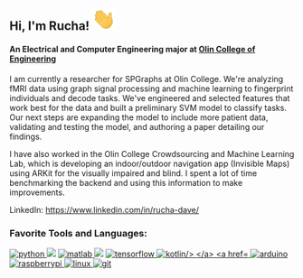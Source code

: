 <h2 align="left">Hi, I'm Rucha! <img src="https://raw.githubusercontent.com/ABSphreak/ABSphreak/master/gifs/Hi.gif" height="40px"> </h1>
<h4 align="left"> An Electrical and Computer Engineering major at <a href="https://www.olin.edu/">Olin College of Engineering</a></h3>

I am currently a researcher for SPGraphs at Olin College. We're analyzing fMRI data using graph signal processing and machine learning to fingerprint individuals and decode tasks. We've engineered and selected features that work best for the data and built a preliminary SVM model to classify tasks. Our next steps are expanding the model to include more patient data, validating and testing the model, and authoring a paper detailing our findings.

I have also worked in the Olin College Crowdsourcing and Machine Learning Lab, which is developing an indoor/outdoor navigation app (Invisible Maps) using ARKit for the visually impaired and blind. I spent a lot of time benchmarking the backend and using this information to make improvements.

LinkedIn: https://www.linkedin.com/in/rucha-dave/

<h3 align="left"> Favorite Tools and Languages: </h3>

<p align="left">
  
  <a href="https://www.python.org" target="_blank"> 
    <img src="https://img.shields.io/badge/Python-FFD43B?style=for-the-badge&logo=python&logoColor=blue" alt="python"/> 
  </a> 
  <img src="https://img.shields.io/badge/c++-%2300599C.svg?style=for-the-badge&logo=c%2B%2B&logoColor=white alt"/>
  <a href="https://www.mathworks.com/products/matlab.html" target="_blank"> 
    <img src="https://img.shields.io/badge/-Matlab-FF6F01?style=for-the-badge&logo=java&logoColor=white" alt="matlab"> 
  </a> 
  <img src="https://img.shields.io/badge/c-%2300599C.svg?style=for-the-badge&logo=c&logoColor=white alt="C"/>
  <a href="https://www.tensorflow.org" target="_blank"> 
    <img src="https://img.shields.io/badge/tensorflow-FF6F00?style=for-the-badge&logo=tensorflow&logoColor=white" alt="tensorflow"/> 
  </a>
  <a href="https://kotlinlang.org/" target="_blank"> 
    <img src="https://img.shields.io/badge/kotlin-%237F52FF.svg?style=for-the-badge&logo=kotlin&logoColor=white" alt="kotlin/>
  </a>
  <a href="https://www.arduino.cc/" target="_blank"> 
    <img src="https://img.shields.io/badge/Arduino-00979D?style=for-the-badge&logo=Arduino&logoColor=white" alt="arduino"> 
  </a> 
  <a href="https://www.raspberrypi.org/" target="_blank"> 
    <img src="https://img.shields.io/badge/Raspberry%20Pi-A22846?style=for-the-badge&logo=Raspberry%20Pi&logoColor=white" alt="raspberrypi"> 
  </a> 
  <a href="https://www.linux.org/" target="_blank"> 
    <img src="https://img.shields.io/badge/Linux-FCC624?style=for-the-badge&logo=linux&logoColor=black" alt="linux"> 
  </a> 
  <a href="https://git-scm.com/" target="_blank"> 
    <img src="https://img.shields.io/badge/GitHub-100000?style=for-the-badge&logo=github&logoColor=white" alt="git"> 
  </a>
  
  

